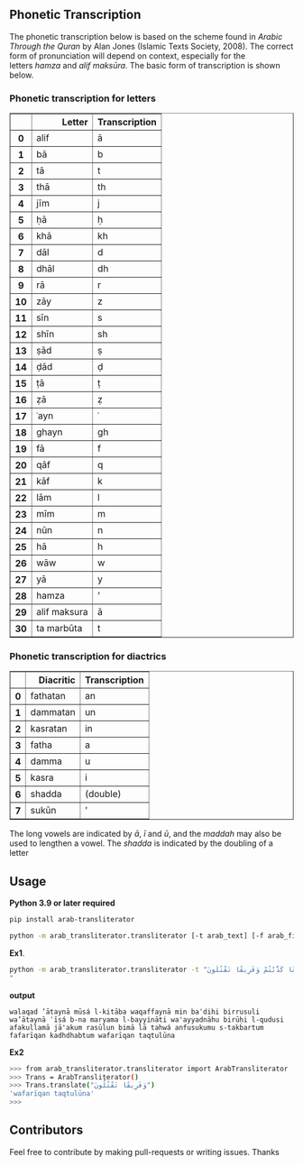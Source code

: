 ## Phonetic Transcription

The phonetic transcription below is based on the scheme found in *Arabic Through the Quran* by Alan Jones (Islamic Texts Society, 2008). The correct form of pronunciation will depend on context, especially for the letters *hamza* and *alif maksūra*. The basic form of transcription is shown below.

### Phonetic transcription for letters

<table border="1" class="dataframe">
  <thead>
    <tr style="text-align: right;">
      <th></th>
      <th>Letter</th>
      <th>Transcription</th>
    </tr>
  </thead>
  <tbody>
    <tr>
      <th>0</th>
      <td>alif</td>
      <td>ā</td>
    </tr>
    <tr>
      <th>1</th>
      <td>bā</td>
      <td>b</td>
    </tr>
    <tr>
      <th>2</th>
      <td>tā</td>
      <td>t</td>
    </tr>
    <tr>
      <th>3</th>
      <td>thā</td>
      <td>th</td>
    </tr>
    <tr>
      <th>4</th>
      <td>jīm</td>
      <td>j</td>
    </tr>
    <tr>
      <th>5</th>
      <td>ḥā</td>
      <td>ḥ</td>
    </tr>
    <tr>
      <th>6</th>
      <td>khā</td>
      <td>kh</td>
    </tr>
    <tr>
      <th>7</th>
      <td>dāl</td>
      <td>d</td>
    </tr>
    <tr>
      <th>8</th>
      <td>dhāl</td>
      <td>dh</td>
    </tr>
    <tr>
      <th>9</th>
      <td>rā</td>
      <td>r</td>
    </tr>
    <tr>
      <th>10</th>
      <td>zāy</td>
      <td>z</td>
    </tr>
    <tr>
      <th>11</th>
      <td>sīn</td>
      <td>s</td>
    </tr>
    <tr>
      <th>12</th>
      <td>shīn</td>
      <td>sh</td>
    </tr>
    <tr>
      <th>13</th>
      <td>ṣād</td>
      <td>ṣ</td>
    </tr>
    <tr>
      <th>14</th>
      <td>ḍād</td>
      <td>ḍ</td>
    </tr>
    <tr>
      <th>15</th>
      <td>ṭā</td>
      <td>ṭ</td>
    </tr>
    <tr>
      <th>16</th>
      <td>ẓā</td>
      <td>ẓ</td>
    </tr>
    <tr>
      <th>17</th>
      <td>ʿayn</td>
      <td>ʿ</td>
    </tr>
    <tr>
      <th>18</th>
      <td>ghayn</td>
      <td>gh</td>
    </tr>
    <tr>
      <th>19</th>
      <td>fā</td>
      <td>f</td>
    </tr>
    <tr>
      <th>20</th>
      <td>qāf</td>
      <td>q</td>
    </tr>
    <tr>
      <th>21</th>
      <td>kāf</td>
      <td>k</td>
    </tr>
    <tr>
      <th>22</th>
      <td>lām</td>
      <td>l</td>
    </tr>
    <tr>
      <th>23</th>
      <td>mīm</td>
      <td>m</td>
    </tr>
    <tr>
      <th>24</th>
      <td>nūn</td>
      <td>n</td>
    </tr>
    <tr>
      <th>25</th>
      <td>hā</td>
      <td>h</td>
    </tr>
    <tr>
      <th>26</th>
      <td>wāw</td>
      <td>w</td>
    </tr>
    <tr>
      <th>27</th>
      <td>yā</td>
      <td>y</td>
    </tr>
    <tr>
      <th>28</th>
      <td>hamza</td>
      <td>'</td>
    </tr>
    <tr>
      <th>29</th>
      <td>alif maksura</td>
      <td>ā</td>
    </tr>
    <tr>
      <th>30</th>
      <td>ta marbūta</td>
      <td>t</td>
    </tr>
  </tbody>
</table>

### Phonetic transcription for diactrics

<table border="1" class="dataframe">
  <thead>
    <tr style="text-align: right;">
      <th></th>
      <th>Diacritic</th>
      <th>Transcription</th>
    </tr>
  </thead>
  <tbody>
    <tr>
      <th>0</th>
      <td>fathatan</td>
      <td>an</td>
    </tr>
    <tr>
      <th>1</th>
      <td>dammatan</td>
      <td>un</td>
    </tr>
    <tr>
      <th>2</th>
      <td>kasratan</td>
      <td>in</td>
    </tr>
    <tr>
      <th>3</th>
      <td>fatha</td>
      <td>a</td>
    </tr>
    <tr>
      <th>4</th>
      <td>damma</td>
      <td>u</td>
    </tr>
    <tr>
      <th>5</th>
      <td>kasra</td>
      <td>i</td>
    </tr>
    <tr>
      <th>6</th>
      <td>shadda</td>
      <td>(double)</td>
    </tr>
    <tr>
      <th>7</th>
      <td>sukūn</td>
      <td>'</td>
    </tr>
  </tbody>
</table>

The long vowels are indicated by *ā*, *ī* and *ū*, and the *maddah* may also be used to lengthen a vowel. The *shadda* is indicated by the doubling of a letter

## Usage

**Python 3.9 or later required**

```bash
pip install arab-transliterator
```

```bash
python -m arab_transliterator.transliterator [-t arab_text] [-f arab_file]
```

**Ex1**.

```bash
python -m arab_transliterator.transliterator -t "وَلَقَدْ آتَيْنَا مُوسَى الْكِتَابَ وَقَفَّيْنَا مِن بَعْدِهِ بِالرُّسُلِ ۖ وَآتَيْنَا عِيسَى ابْنَ مَرْيَمَ الْبَيِّنَاتِ وَأَيَّدْنَاهُ بِرُوحِ الْقُدُسِ ۗ أَفَكُلَّمَا جَاءَكُمْ رَسُولٌ بِمَا لَا تَهْوَىٰ أَنفُسُكُمُ اسْتَكْبَرْتُمْ فَفَرِيقًا كَذَّبْتُمْ وَفَرِيقًا تَقْتُلُونَ
"
```

**output**

```
walaqad ’ātaynā mūsá l-kitāba waqaffaynā min baʿdihi birrusuli  wa’ātaynā ʿīsá b-na maryama l-bayyināti wa'ayyadnāhu birūḥi l-qudusi  afakullamā jā'akum rasūlun bimā lā tahwá anfusukumu s-takbartum fafarīqan kadhdhabtum wafarīqan taqtulūna
```

**Ex2**

```bash
>>> from arab_transliterator.transliterator import ArabTransliterator
>>> Trans = ArabTransliterator()
>>> Trans.translate("وَفَرِيقًا تَقْتُلُونَ")
'wafarīqan taqtulūna'
>>>
```

## Contributors

Feel free to contribute by making pull-requests or writing issues. Thanks
